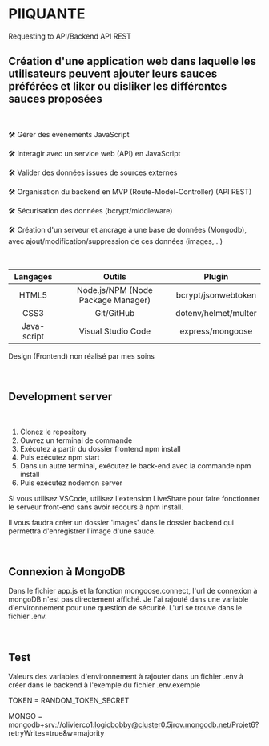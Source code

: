 # PIIQUANTE

Requesting to API/Backend API REST

## Création d'une application web dans laquelle les utilisateurs peuvent ajouter leurs sauces préférées et liker ou disliker les différentes sauces proposées
 &nbsp; 


🛠️ Gérer des événements JavaScript

🛠️ Interagir avec un service web (API) en JavaScript

🛠️ Valider des données issues de sources externes

🛠️ Organisation du backend en MVP (Route-Model-Controller) (API REST)

🛠️ Sécurisation des données (bcrypt/middleware)

🛠️ Création d'un serveur et ancrage à une base de données (Mongodb), avec ajout/modification/suppression de ces données (images,...)

 &nbsp; 

| Langages | Outils | Plugin |
| :---: | :---: | :---: |
| HTML5 | Node.js/NPM (Node Package Manager) | bcrypt/jsonwebtoken |
| CSS3 | Git/GitHub | dotenv/helmet/multer |
| Java-script | Visual Studio Code | express/mongoose |

Design (Frontend) non réalisé par mes soins

 &nbsp; 

## Development server

 &nbsp; 

1. Clonez le repository
2. Ouvrez un terminal de commande
3. Exécutez à partir du dossier frontend npm install 
4. Puis exécutez npm start
5. Dans un autre terminal, exécutez le back-end avec la commande npm install 
6. Puis exécutez nodemon server

Si vous utilisez VSCode, utilisez l'extension LiveShare pour faire fonctionner le
serveur front-end sans avoir recours à npm install.


Il vous faudra créer un dossier 'images' dans le dossier backend qui permettra d'enregistrer l'image d'une sauce.

&nbsp; 

## Connexion à MongoDB

Dans le fichier app.js et la fonction mongoose.connect, l'url de connexion à mongoDB n'est pas directement affiché. Je l'ai rajouté dans une variable d'environnement pour une question de sécurité. L'url se trouve dans le fichier .env.

 &nbsp; 

## Test 
Valeurs des variables d'environnement à rajouter dans un fichier .env à créer dans le backend à l'exemple du fichier .env.exemple

TOKEN = RANDOM_TOKEN_SECRET

MONGO = mongodb+srv://olivierco1:logicbobby@cluster0.5jrov.mongodb.net/Projet6?retryWrites=true&w=majority